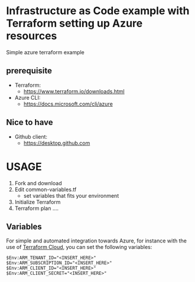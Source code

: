 # Infrastructure as Code example with Terraform setting up Azure resources
 Simple azure terraform example

## prerequisite
* Terraform:
  * https://www.terraform.io/downloads.html
* Azure CLI:
  * https://docs.microsoft.com/cli/azure

## Nice to have
* Github client:
  * https://desktop.github.com


# USAGE

1. Fork and download
1. Edit common-variables.tf
    * set variables that fits your environment
1. Initialize Terraform
1. Terraform plan
....


## Variables
For simple and automated integration towards Azure, for instance with the use of [Terraform Cloud](https://www.terraform.io/), you can set the following variables:

```
$Env:ARM_TENANT_ID="<INSERT_HERE>"
$Env:ARM_SUBSCRIPTION_ID="<INSERT_HERE>"
$Env:ARM_CLIENT_ID="<INSERT_HERE>"
$Env:ARM_CLIENT_SECRET="<INSERT_HERE>"
```

